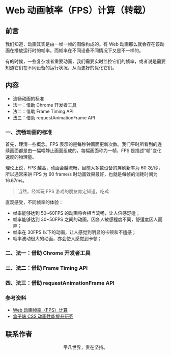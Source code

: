 # Web 动画帧率（FPS）计算（转载）

## 前言

我们知道，动画其实是由一帧一帧的图像构成的。有 Web 动画那么就会存在该动画在播放运行时的帧率。而帧率在不同设备不同情况下又是不一样的。

有的时候，一些复杂或者重要动画，我们需要实时监控它们的帧率，或者说是需要知道它们在不同设备的运行状况，从而更好的优化它们。

## 内容

- 流畅动画的标准
- 法一：借助 Chrome 开发者工具
- 法二：借助 Frame Timing API
- 法三：借助 requestAnimationFrame API

### 一、流畅动画的标准

首先，理清一些概念。FPS 表示的是每秒钟画面更新次数。我们平时所看到的连续画面都是由一幅幅静止画面组成的，每幅画面称为一帧，FPS 是描述“帧”变化速度的物理量。

理论上说，FPS 越高，动画会越流畅，目前大多数设备的屏刷新率为 60 次/秒，所以通常来讲 FPS 为 60 frame/s 时动画效果最好，也就是每帧的消耗时间为 16.67ms。

> 当然，经常玩 FPS 游戏的朋友肯定知道，吃鸡

直观感受，不同帧率的体验：

- 帧率能够达到 50~60FPS 的动画将会相当流畅，让人倍感舒适；
- 帧率能够达到 30~50FPS 之间的动画，因各人敏感程度不同，舒适度因人而异；
- 帧率在 30FPS 以下的动画，让人感觉到明显的卡顿和不适感；
- 帧率波动很大的动画，亦会使人感觉到卡顿；

### 二、法一：借助 Chrome 开发者工具

### 三、法二：借助 Frame Timing API

### 四、法三：借助 requestAnimationFrame API

### 参考资料

- [Web 动画帧率（FPS）计算](https://www.cnblogs.com/coco1s/p/8029582.html)
- [盒子端 CSS 动画性能提升研究](https://www.cnblogs.com/coco1s/p/7851658.html)

## 联系作者

<div align="center">
    <p>
        平凡世界，贵在坚持。
    </p>
    <img :src="$withBase('/about/contact.png')" />
</div>
